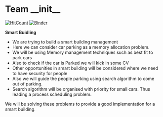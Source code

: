 # Team \_\_init__ #

[![HitCount](http://hits.dwyl.io/abhishekkushwaha4u/Nuerex.svg)](http://hits.dwyl.io/abhishekkushwaha4u/OS-Hackathon)
[![Binder](https://mybinder.org/badge_logo.svg)](https://mybinder.org/v2/gh/abhishekkushwaha4u/OS-Hackathon/master)


**Smart Buidling**

-  We are trying to build a smart building management
-  Here we can consider car parking as a memory allocation problem. 
-  We will be using Memory management techniques such as best fit to park cars 
-  Also to check if the car is Parked we will kick in some CV 
-  Other opportunities in smart building will be considered where we need to have security for people 
-  Also we will guide the people parking using search algorithm to come out of parking. 
- Search algorithm will be organised with priority for small cars. Thus leading a process scheduling problem.


We will be solving these problems to provide a good implementation for a smart building.
